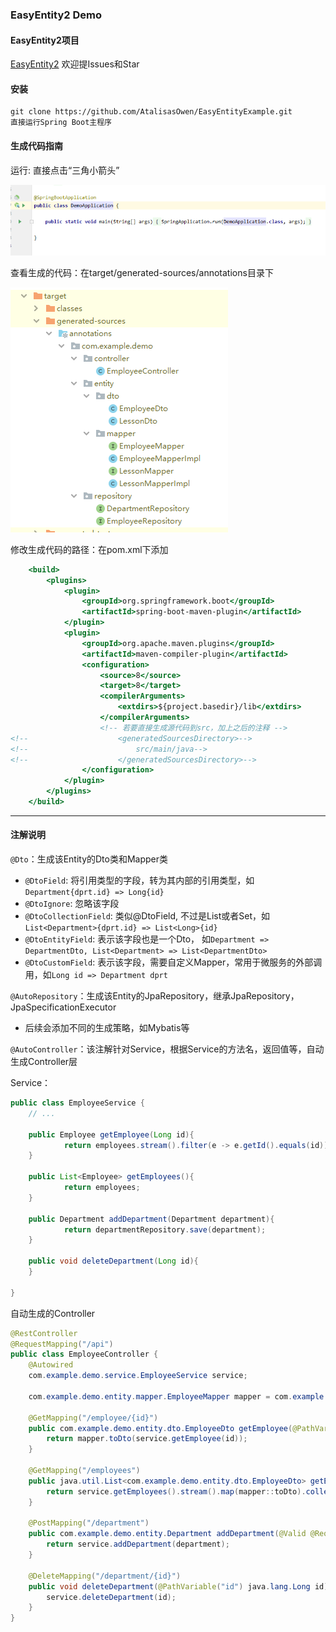 ### EasyEntity2 Demo

#### EasyEntity2项目

[EasyEntity2](https://github.com/AtalisasOwen/OSSRH-56688) 欢迎提Issues和Star

#### 安装
```
git clone https://github.com/AtalisasOwen/EasyEntityExample.git
直接运行Spring Boot主程序 
```

#### 生成代码指南
运行: 直接点击“三角小箭头”

![run](images/搜狗截图20200414091356.png)

查看生成的代码：在target/generated-sources/annotations目录下

![source](images/搜狗截图20200414091842.png)

修改生成代码的路径：在pom.xml下添加
```asp
    <build>
        <plugins>
            <plugin>
                <groupId>org.springframework.boot</groupId>
                <artifactId>spring-boot-maven-plugin</artifactId>
            </plugin>
            <plugin>
                <groupId>org.apache.maven.plugins</groupId>
                <artifactId>maven-compiler-plugin</artifactId>
                <configuration>
                    <source>8</source>
                    <target>8</target>
                    <compilerArguments>
                        <extdirs>${project.basedir}/lib</extdirs>
                    </compilerArguments>
                    <!-- 若要直接生成源代码到src，加上之后的注释 -->
<!--                    <generatedSourcesDirectory>-->
<!--                        src/main/java-->
<!--                    </generatedSourcesDirectory>-->
                </configuration>
            </plugin>
        </plugins>
    </build>
```
---
#### 注解说明
`@Dto`：生成该Entity的Dto类和Mapper类
- `@DtoField`: 将引用类型的字段，转为其内部的引用类型，如`Department{dprt.id} => Long{id}`
- `@DtoIgnore`: 忽略该字段
- `@DtoCollectionField`: 类似@DtoField, 不过是List或者Set，如`List<Department>{dprt.id} => List<Long>{id}`
- `@DtoEntityField`: 表示该字段也是一个Dto， 如`Department => DepartmentDto, List<Department> => List<DepartmentDto>`
- `@DtoCustomField`: 表示该字段，需要自定义Mapper，常用于微服务的外部调用，如`Long id => Department dprt`




`@AutoRepository`：生成该Entity的JpaRepository，继承JpaRepository， JpaSpecificationExecutor
- 后续会添加不同的生成策略，如Mybatis等

`@AutoController`：该注解针对Service，根据Service的方法名，返回值等，自动生成Controller层

Service：
```java
public class EmployeeService {
    // ...
    
    public Employee getEmployee(Long id){
            return employees.stream().filter(e -> e.getId().equals(id)).collect(Collectors.toList()).get(0);
    }
    
    public List<Employee> getEmployees(){
            return employees;
    }
    
    public Department addDepartment(Department department){
            return departmentRepository.save(department);
    }
    
    public void deleteDepartment(Long id){
    }

}
```

自动生成的Controller
```java
@RestController
@RequestMapping("/api")
public class EmployeeController {
    @Autowired
    com.example.demo.service.EmployeeService service;

    com.example.demo.entity.mapper.EmployeeMapper mapper = com.example.demo.entity.mapper.EmployeeMapper.INSTANCE;

    @GetMapping("/employee/{id}")
    public com.example.demo.entity.dto.EmployeeDto getEmployee(@PathVariable("id") java.lang.Long id)  {
        return mapper.toDto(service.getEmployee(id));
    }

    @GetMapping("/employees")
    public java.util.List<com.example.demo.entity.dto.EmployeeDto> getEmployees()  {
        return service.getEmployees().stream().map(mapper::toDto).collect(Collectors.toList());
    }

    @PostMapping("/department")
    public com.example.demo.entity.Department addDepartment(@Valid @RequestBody com.example.demo.entity.Department department)  {
        return service.addDepartment(department);
    }

    @DeleteMapping("/department/{id}")
    public void deleteDepartment(@PathVariable("id") java.lang.Long id)  {
        service.deleteDepartment(id);
    }
}
```